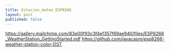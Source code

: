 ```yaml
---
title: Estacion_meteo_ESP8266
layout: post
published: false
---
```



https://gallery.mailchimp.com/83e00f93c3f4ef357f69ae940/files/ESP8266_WeatherStation_GettingStarted.pdf
https://github.com/javacasm/esp8266-weather-station-color-DST
